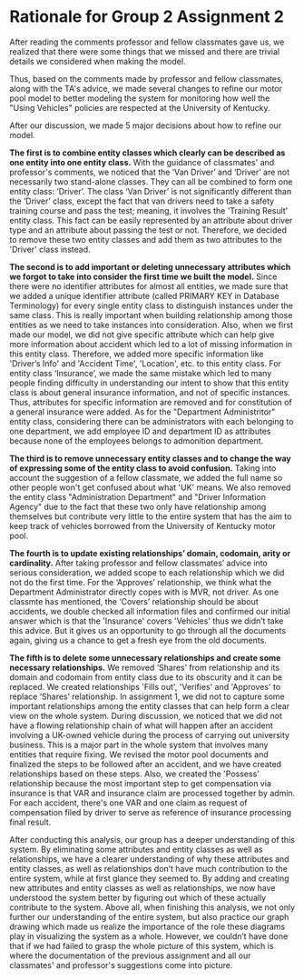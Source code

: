 # Rationale for Group 2 Assignment 2

After reading the comments professor and fellow classmates gave us, we realized that there were some things that we missed and there are trivial details we considered when making the model.

Thus, based on the comments made by professor and fellow classmates, along with the TA's advice, we made several changes to refine our motor pool model to better modeling the system for monitoring how well the "Using Vehicles" policies are respected at the University of Kentucky.

After our discussion, we made 5 major decisions about how to refine our model.

**The first is to combine entity classes which clearly can be described as one entity into one entity class.** With the guidance of classmates' and professor's comments, we noticed that the ‘Van Driver’ and ‘Driver’ are not necessarily two stand-alone classes. They can all be combined to form one entity class: ‘Driver’. The class ‘Van Driver’ is not significantly different than the ‘Driver’ class, except the fact that van drivers need to take a safety training course and pass the test; meaning, it involves the 'Training Result' entity class. This fact can be easily represented by an attribute about driver type and an attribute about passing the test or not. Therefore, we decided to remove these two entity classes and add them as two attributes to the 'Driver' class instead.

**The second is to add important or deleting unnecessary attributes which we forgot to take into consider the first time we built the model.** Since there were no identifier attributes for almost all entities, we made sure that we added a unique identifier attribute (called PRIMARY KEY in Database Terminology) for every single entity class to distinguish instances under the same class. This is really important when building relationship among those entities as we need to take instances into consideration. Also, when we first made our model, we did not give specific attribute which can help give more information about accident which led to a lot of missing information in this entity class. Therefore, we added more specific information like 'Driver’s Info' and 'Accident Time', 'Location', etc. to this entity class. For entity class ‘Insurance’, we made the same mistake which led to many people finding difficulty in understanding our intent to show that this entity class is about general insurance information, and not of specific instances. Thus, attributes for specific information are removed and for constitution of a general insurance were added. As for the "Department Administritor" entity class, considering there can be administrators with each belonging to one department, we add employee ID and department ID as attributes because none of the employees belongs to admonition department.

**The third is to remove unnecessary entity classes and to change the way of expressing some of the entity class to avoid confusion.** Taking into account the suggestion of a fellow classmate, we added the full name so other people won't get confused about what 'UK' means. We also removed the entity class "Administration Department" and "Driver Information Agency" due to the fact that these two only have relationship among themselves but contribute very little to the entire system that has the aim to keep track of vehicles borrowed from the University of Kentucky motor pool.

**The fourth is to update existing relationships’ domain, codomain, arity or cardinality.** After taking professor and fellow classmates’ advice into serious consideration, we added scope to each relationship which we did not do the first time.  For the ‘Approves’ relationship, we think what the Department Administrator directly copes with is MVR, not driver. As one classmte has mentioned, the ‘Covers’ relationship should be about accidents, we double checked all information files and confirmed our initial answer which is that the 'Insurance' covers 'Vehicles' thus we didn’t take this advice. But it gives us an opportunity to go through all the documents again, giving us a chance to get a fresh eye from the old documents.

**The fifth is to delete some unnecessary relationships and create some necessary relationships.** We removed ‘Shares’ from relationship and its domain and codomain from entity class due to its obscurity and it can be replaced. We created relationships 'Fills out', 'Verifies' and 'Approves' to replace ‘Shares’ relationship. In assignment 1, we did not to capture some important relationships among the entity classes that can help form a clear view on the whole system. During discussion, we noticed that we did not have a flowing relationship chain of what will happen after an accident involving a UK-owned vehicle during the process of carrying out university business. This is a major part in the whole system that involves many entities that require fixing. We revised the motor pool documents and finalized the steps to be followed after an accident, and we have created relationships based on these steps. Also, we created the 'Possess' relationship because the most important step to get compensation via insurance is that VAR and insurance claim are processed together by admin. For each accident, there's one VAR and one claim as request of compensation filed by driver to serve as reference of insurance processing final result. 

After conducting this analysis, our group has a deeper understanding of this system. By eliminating some attributes and entity classes as well as relationships, we have a clearer understanding of why these attributes and entity classes, as well as relationships don’t have much contribution to the entire system, while at first glance they seemed to. By adding and creating new attributes and entity classes as well as relationships, we now have understood the system better by figuring out which of these actually contribute to the system. Above all, when finishing this analysis, we not only further our understanding of the entire system, but also practice our graph drawing which made us realize the importance of the role these diagrams play in visualizing the system as a whole. However, we couldn’t have done that if we had failed to grasp the whole picture of this system, which is where the documentation of the previous assignment and all our classmates' and professor's suggestions come into picture.

